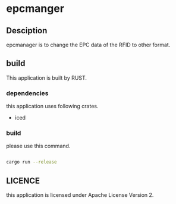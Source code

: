 # epcmanger

## Desciption

epcmanager is to change the EPC data of the RFID to other format.

## build

This application is built by RUST.

### dependencies

this application uses following crates.

- iced

### build

please use this command.

```sh

cargo run --release

```

## LICENCE

this application is licensed under Apache License Version 2.

